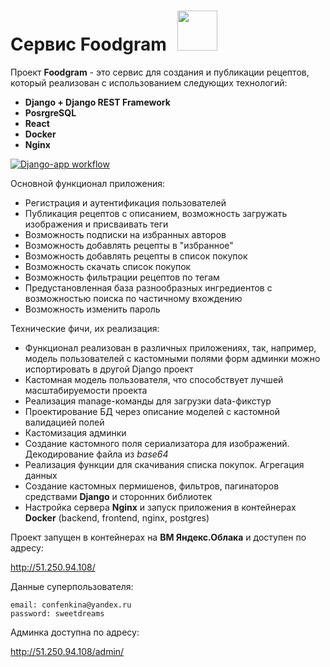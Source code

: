 # Сервис Foodgram <img style="margin-left: 10px;" src="https://admprogress.ru/upload/iblock/dcc/Kartinka-obshchepit.jpg" width=64>

Проект **Foodgram** - это сервис для создания и публикации рецептов, который реализован с использованием следующих технологий:
* **Django + Django REST Framework**
* **PosrgreSQL**
* **React**
* **Docker**
* **Nginx**

[![Django-app workflow](https://github.com/pgorshkova/foodgram-project-react/actions/workflows/main.yml/badge.svg)](https://github.com/pgorshkova/foodgram-project-react/actions/workflows/main.yml)

Основной функционал приложения:
* Регистрация и аутентификация пользователей
* Публикация рецептов с описанием, возможность загружать изображения и присваивать теги
* Возможность подписки на избранных авторов
* Возможность добавлять рецепты в "избранное"
* Возможность добавлять рецепты в список покупок
* Возможность скачать список покупок
* Возможность фильтрации рецептов по тегам
* Предустановленная база разнообразных ингредиентов с возможностью поиска по частичному вхождению
* Возможность изменить пароль

Технические фичи, их реализация:
* Функционал реализован в различных приложениях, так, например, модель пользователей с кастомными полями форм админки можно испортировать в другой Django проект
* Кастомная модель пользователя, что способствует лучшей масштабируемости проекта
* Реализация manage-команды для загрузки data-фикстур
* Проектирование БД через описание моделей с кастомной валидацией полей
* Кастомизация админки
* Создание кастомного поля сериализатора для изображений. Декодирование файла из *base64*
* Реализация функции для скачивания списка покупок. Агрегация данных
* Создание кастомных пермишенов, фильтров, пагинаторов средствами **Django** и сторонних библиотек
* Настройка сервера **Nginx** и запуск приложения в контейнерах **Docker** (backend, frontend, nginx, postgres)


Проект запущен в контейнерах на **ВМ Яндекс.Облака** и доступен по адресу:

http://51.250.94.108/

Данные суперпользователя:

    email: confenkina@yandex.ru
    password: sweetdreams


Админка доступна по адресу:

http://51.250.94.108/admin/